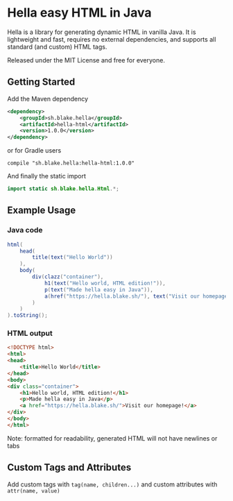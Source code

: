 # Hella easy HTML in Java

Hella is a library for generating dynamic HTML in vanilla Java. It is lightweight and fast, requires no external dependencies, and supports all standard (and custom) HTML tags.

Released under the MIT License and free for everyone.

## Getting Started
Add the Maven dependency

```xml
<dependency>
    <groupId>sh.blake.hella</groupId>
    <artifactId>hella-html</artifactId>
    <version>1.0.0</version>
</dependency>
```

or for Gradle users
```
compile "sh.blake.hella:hella-html:1.0.0"
```

And finally the static import

```java
import static sh.blake.hella.Html.*;
```

## Example Usage
### Java code

```java
html(
    head(
        title(text("Hello World"))
    ),
    body(
        div(clazz("container"),
            h1(text("Hello world, HTML edition!")),
            p(text("Made hella easy in Java")),
            a(href("https://hella.blake.sh/"), text("Visit our homepage!"))
        )
    )
).toString();
```

### HTML output

```html
<!DOCTYPE html>
<html>
<head>
    <title>Hello World</title>
</head>
<body>
<div class="container">
    <h1>Hello world, HTML edition!</h1>
    <p>Made hella easy in Java</p>
    <a href="https://hella.blake.sh/">Visit our homepage!</a>
</div>
</body>
</html>
```

Note: formatted for readability, generated HTML will not have newlines or tabs

## Custom Tags and Attributes
Add custom tags with `tag(name, children...)` and custom attributes with `attr(name, value)`

